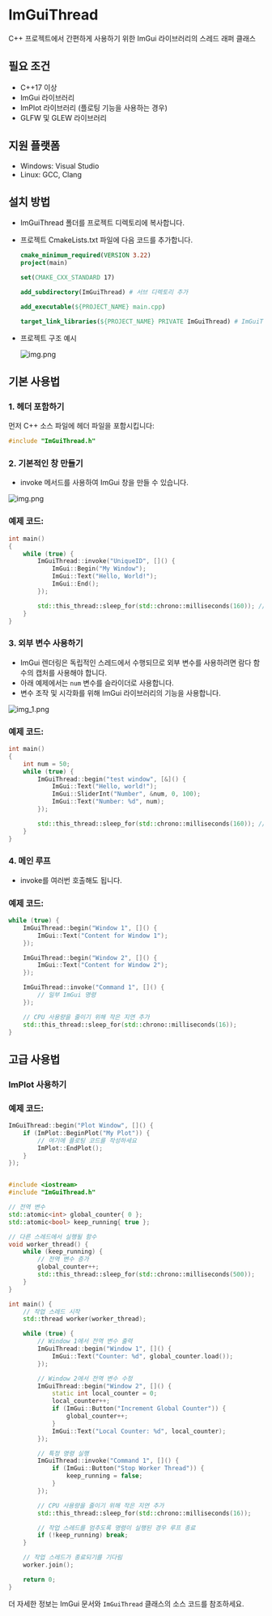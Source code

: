 # ImGuiThread
C++ 프로젝트에서 간편하게 사용하기 위한 ImGui 라이브러리의 스레드 래퍼 클래스

## 필요 조건
- C++17 이상
- ImGui 라이브러리
- ImPlot 라이브러리 (플로팅 기능을 사용하는 경우)
- GLFW 및 GLEW 라이브러리

## 지원 플랫폼
- Windows: Visual Studio
- Linux: GCC, Clang

## 설치 방법
- ImGuiThread 폴더를 프로젝트 디렉토리에 복사합니다.
- 프로젝트 CmakeLists.txt 파일에 다음 코드를 추가합니다.
    ```cmake
    cmake_minimum_required(VERSION 3.22)
    project(main)
    
    set(CMAKE_CXX_STANDARD 17)
    
    add_subdirectory(ImGuiThread) # 서브 디렉토리 추가
    
    add_executable(${PROJECT_NAME} main.cpp)
    
    target_link_libraries(${PROJECT_NAME} PRIVATE ImGuiThread) # ImGuiThread 라이브러리 링크
    ```
- 프로젝트 구조 예시

  ![img.png](ImGuiThread/image/img.png)


## 기본 사용법

### 1. 헤더 포함하기

먼저 C++ 소스 파일에 헤더 파일을 포함시킵니다:

```c++
#include "ImGuiThread.h"
```

### 2. 기본적인 창 만들기
- invoke 메서드를 사용하여 ImGui 창을 만들 수 있습니다.

![img.png](ImGuiThread/image/img.png)
### 예제 코드:
```c++
int main()
{
    while (true) {
        ImGuiThread::invoke("UniqueID", []() {
            ImGui::Begin("My Window");
            ImGui::Text("Hello, World!");
            ImGui::End();
        });

        std::this_thread::sleep_for(std::chrono::milliseconds(160)); // 약 60 FPS
    }
}
```

### 3. 외부 변수 사용하기
- ImGui 렌더링은 독립적인 스레드에서 수행되므로 외부 변수를 사용하려면 람다 함수의 캡처를 사용해야 합니다.
- 아래 예제에서는 `num` 변수를 슬라이더로 사용합니다.
- 변수 조작 및 시각화를 위해 ImGui 라이브러리의 기능을 사용합니다.

![img_1.png](ImGuiThread/image/img_1.png)

### 예제 코드:
```c++
int main()
{
    int num = 50;
    while (true) {
        ImGuiThread::begin("test window", [&]() {
            ImGui::Text("Hello, world!");
            ImGui::SliderInt("Number", &num, 0, 100);
            ImGui::Text("Number: %d", num);
        });

        std::this_thread::sleep_for(std::chrono::milliseconds(160)); // 약 60 FPS
    }
}
```

### 4. 메인 루프

- invoke를 여러번 호출해도 됩니다.

### 예제 코드:
```c++
while (true) {
    ImGuiThread::begin("Window 1", []() {
        ImGui::Text("Content for Window 1");
    });

    ImGuiThread::begin("Window 2", []() {
        ImGui::Text("Content for Window 2");
    });

    ImGuiThread::invoke("Command 1", []() {
        // 일부 ImGui 명령
    });

    // CPU 사용량을 줄이기 위해 작은 지연 추가
    std::this_thread::sleep_for(std::chrono::milliseconds(16));
}
```

## 고급 사용법

### ImPlot 사용하기
### 예제 코드:
```c++
ImGuiThread::begin("Plot Window", []() {
    if (ImPlot::BeginPlot("My Plot")) {
        // 여기에 플로팅 코드를 작성하세요
        ImPlot::EndPlot();
    }
});
```

```c++

#include <iostream>
#include "ImGuiThread.h"

// 전역 변수
std::atomic<int> global_counter{ 0 };
std::atomic<bool> keep_running{ true };

// 다른 스레드에서 실행될 함수
void worker_thread() {
    while (keep_running) {
        // 전역 변수 증가
        global_counter++;
        std::this_thread::sleep_for(std::chrono::milliseconds(500));
    }
}

int main() {
    // 작업 스레드 시작
    std::thread worker(worker_thread);

    while (true) {
        // Window 1에서 전역 변수 출력
        ImGuiThread::begin("Window 1", []() {
            ImGui::Text("Counter: %d", global_counter.load());
        });

        // Window 2에서 전역 변수 수정
        ImGuiThread::begin("Window 2", []() {
            static int local_counter = 0;
            local_counter++;
            if (ImGui::Button("Increment Global Counter")) {
                global_counter++;
            }
            ImGui::Text("Local Counter: %d", local_counter);
        });

        // 특정 명령 실행
        ImGuiThread::invoke("Command 1", []() {
            if (ImGui::Button("Stop Worker Thread")) {
                keep_running = false;
            }
        });

        // CPU 사용량을 줄이기 위해 작은 지연 추가
        std::this_thread::sleep_for(std::chrono::milliseconds(16));

        // 작업 스레드를 멈추도록 명령이 실행된 경우 루프 종료
        if (!keep_running) break;
    }

    // 작업 스레드가 종료되기를 기다림
    worker.join();

    return 0;
}
```

더 자세한 정보는 ImGui 문서와 `ImGuiThread` 클래스의 소스 코드를 참조하세요.
